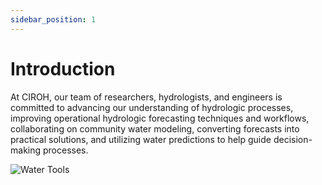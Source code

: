 ```yaml
---
sidebar_position: 1
---
```


# Introduction

<div className="hero hero--primary shadow--lw">
  <div className="container">
    <div className="hero-content">
      <div className="hero-text">
        <p className="hero__subtitle">
          At CIROH, our team of researchers, hydrologists, and engineers is committed to advancing our understanding of hydrologic processes, improving operational hydrologic forecasting techniques and workflows, collaborating on community water modeling, converting forecasts into practical solutions, and utilizing water predictions to help guide decision-making processes.
        </p>
      </div>
      <div className="hero-image" style={{ textAlign: 'center' }}>
        <img src="/img/water_products.png" alt="Water Tools" style={{ width: '50%' }} />
      </div>
    </div>
  </div>
</div>
